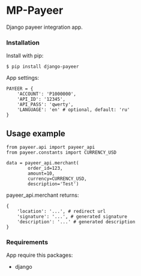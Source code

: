 # MP-Payeer

Django payeer integration app.

### Installation

Install with pip:
```
$ pip install django-payeer
```

App settings:
```
PAYEER = {
    'ACCOUNT': 'P1000000',
    'API_ID': '12345',
    'API_PASS': 'qwerty',
    'LANGUAGE': 'en' # optional, default: 'ru'
}
```

## Usage example
```
from payeer.api import payeer_api
from payeer.constants import CURRENCY_USD

data = payeer_api.merchant(
        order_id=123,
        amount=10,
        currency=CURRENCY_USD,
        description='Test')
```
payeer_api.merchant returns:
```
{
    'location': '...', # redirect url
    'signature': '...', # generated signature
    'description': '...' # generated description
}
```

### Requirements

App require this packages:
* django

